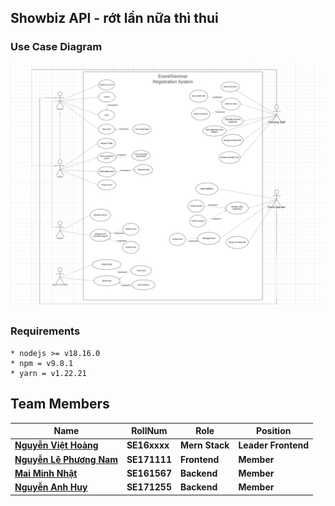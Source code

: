 ## Showbiz API - rớt lần nữa thì thui

### Use Case Diagram

![Project Relational Schema](https://github.com/SUMMER2024-SWP391/ShowBiz_Booking_Event_BE/blob/main/imgs/relational_schema.png)

### Requirements

```
* nodejs >= v18.16.0
* npm = v9.8.1
* yarn = v1.22.21

```

## Team Members

| Name                    	| RollNum      	| Role      	| Position                      	|
|-------------------------	|------------	|------------	|-------------------------------	|
| [**Nguyễn Việt Hoàng**](https://github.com/hoangday185) 	| **SE16xxxx** 	| **Mern Stack** 	| **Leader Frontend** 	|
| [**Nguyễn Lê Phương Nam**](https://github.com/HenryDev1553) | **SE171111** 	| **Frontend** 	| **Member**                    	|
| [**Mai Minh Nhật**](https://github.com/minatisleeping)  	| **SE161567** 	| **Backend** 	| **Member**                    	|
| [**Nguyễn Anh Huy**](https://github.com/kle1603)        	| **SE171255** 	| **Backend** | **Member**           	|
